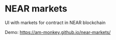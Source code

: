 # NEAR markets
UI with markets for contract in NEAR blockchain

Demo: https://am-monkey.github.io/near-markets/
